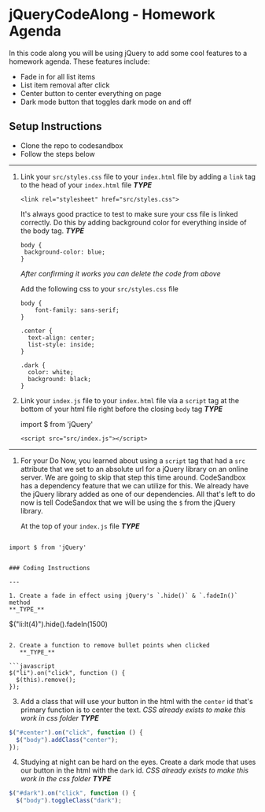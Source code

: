 # jQueryCodeAlong - Homework Agenda

In this code along you will be using jQuery to add some cool features to a homework agenda. These features include:

- Fade in for all list items
- List item removal after click
- Center button to center everything on page
- Dark mode button that toggles dark mode on and off

## Setup Instructions

- Clone the repo to codesandbox
- Follow the steps below

---

1. Link your `src/styles.css` file to your `index.html` file by adding a `link` tag to the head of your `index.html` file
   **_TYPE_**

   ```
   <link rel="stylesheet" href="src/styles.css">
   ```

   It's always good practice to test to make sure your css file is linked correctly. Do this by adding background color for everything inside of the body tag.
   **_TYPE_**

   ```
   body {
    background-color: blue;
   }
   ```

   _After confirming it works you can delete the code from above_

   Add the following css to your `src/styles.css` file

   ```
   body {
       font-family: sans-serif;
   }

   .center {
     text-align: center;
     list-style: inside;
   }

   .dark {
     color: white;
     background: black;
   }
   ```

1. Link your `index.js` file to your `index.html` file via a `script` tag at the bottom of your html file right before the closing `body` tag
   **_TYPE_**

   import \$ from 'jQuery'

   ```
   <script src="src/index.js"></script>
   ```

---

1. For your Do Now, you learned about using a `script` tag that had a `src` attribute that we set to an absolute url for a jQuery library on an online server. We are going to skip that step this time around. CodeSandbox has a dependency feature that we can utilize for this. We already have the jQuery library added as one of our dependencies. All that's left to do now is tell CodeSandox that we will be using the `$` from the jQuery library.

   At the top of your `index.js` file
   **_TYPE_**

```

```

    import $ from 'jQuery'

```

### Coding Instructions

---

1. Create a fade in effect using jQuery's `.hide()` & `.fadeIn()` method
**_TYPE_**

```

\$("li:lt(4)").hide().fadeIn(1500)

````

2. Create a function to remove bullet points when clicked
   **_TYPE_**

```javascript
$("li").on("click", function () {
  $(this).remove();
});
````

3. Add a class that will use your button in the html with the `center` id that's primary function is to center the text. _CSS already exists to make this work in css folder_
   **_TYPE_**

```javascript
$("#center").on("click", function () {
  $("body").addClass("center");
});
```

4. Studying at night can be hard on the eyes. Create a dark mode that uses our button in the html with the `dark` id. _CSS already exists to make this work in the css folder_
   **_TYPE_**

```javascript
$("#dark").on("click", function () {
  $("body").toggleClass("dark");
```
